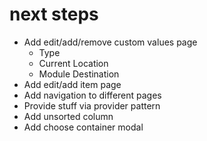 # next steps
* Add edit/add/remove custom values page
  * Type
  * Current Location
  * Module Destination
* Add edit/add item page
* Add navigation to different pages
* Provide stuff via provider pattern
* Add unsorted column
* Add choose container modal